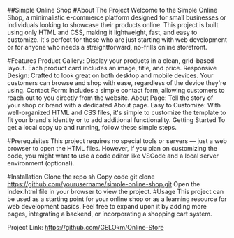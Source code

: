 ##Simple Online Shop
#About The Project
Welcome to the Simple Online Shop, a minimalistic e-commerce platform designed for small businesses or individuals looking to showcase their products online. This project is built using only HTML and CSS, making it lightweight, fast, and easy to customize. It's perfect for those who are just starting with web development or for anyone who needs a straightforward, no-frills online storefront.

#Features
Product Gallery: Display your products in a clean, grid-based layout. Each product card includes an image, title, and price.
Responsive Design: Crafted to look great on both desktop and mobile devices. Your customers can browse and shop with ease, regardless of the device they're using.
Contact Form: Includes a simple contact form, allowing customers to reach out to you directly from the website.
About Page: Tell the story of your shop or brand with a dedicated About page.
Easy to Customize: With well-organized HTML and CSS files, it's simple to customize the template to fit your brand's identity or to add additional functionality.
Getting Started
To get a local copy up and running, follow these simple steps.

#Prerequisites
This project requires no special tools or servers — just a web browser to open the HTML files. However, if you plan on customizing the code, you might want to use a code editor like VSCode and a local server environment (optional).

#Installation
Clone the repo
sh
Copy code
git clone https://github.com/yourusername/simple-online-shop.git
Open the index.html file in your browser to view the project.
#Usage
This project can be used as a starting point for your online shop or as a learning resource for web development basics. Feel free to expand upon it by adding more pages, integrating a backend, or incorporating a shopping cart system.




Project Link: https://github.com/GELOkm/Online-Store

